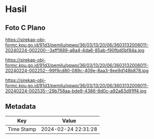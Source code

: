 # Hasil

## Foto C Plano

https://sirekap-obj-formc.kpu.go.id/91d3/pemilu/ppwp/36/03/13/20/06/3603132006011-20240224-002200--3aff1889-a8a4-4da6-85ab-f90fbd0bf84a.jpg

https://sirekap-obj-formc.kpu.go.id/91d3/pemilu/ppwp/36/03/13/20/06/3603132006011-20240224-002252--99f9cd80-089c-409e-8aa3-9ee9d148b878.jpg

https://sirekap-obj-formc.kpu.go.id/91d3/pemilu/ppwp/36/03/13/20/06/3603132006011-20240224-002535--29b758aa-bde9-4386-8d0c-a92a83d91ff4.jpg


## Metadata

| Key        | Value               |
| ---------- | ------------------- |
| Time Stamp | 2024-02-24 22:31:28 |



